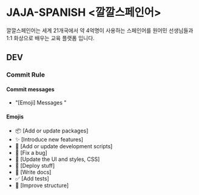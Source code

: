 # JAJA-SPANISH <깔깔스페인어>

깔깔스페인어는 세계 21개국에서 약 4억명이 사용하는 스페인어를 원어민 선생님들과 1:1 화상으로 배우는 교육 플랫폼 입니다.

## DEV 
### Commit Rule
#### Commit messages
- "[Emoji] Messages "
#### Emojis
- :package: [Add or update packages]
- :sparkles: [Introduce new features]
- :hammer: [Add or update development scripts]
- :bug: [Fix a bug]
- :nail_care: [Update the UI and styles, CSS]
- :rocket: [Deploy stuff]
- :memo: [Write docs]
- :white_check_mark: [Add tests]
- :art: [Improve structure]